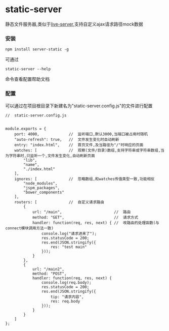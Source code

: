 # static-server

静态文件服务器,类似于[live-server](),支持自定义ajax请求路径mock数据

### 安装

    npm install server-static -g

可通过

    static-server --help
    
命令查看配置帮助文档


### 配置

可以通过在项目根目录下新建名为"static-server.config.js"的文件进行配置

    //  static-server.config.js


    module.exports = {
    	port: 4000,             //  监听端口,默认3000,当端口被占用时随机
    	"auto-refresh": true,   //  文件发生变化时自动刷新
    	entry: "index.html",    //  首页文件,及当路径为"/"时响应的页面
    	watches: [              //  观察(文件/目录)数组,支持字符串或字符串数组,当为字符串时,只监听一个,文件发生变化,自动刷新页面
    		"lib",
    		"name",
    		"./index.html"
    	],
    	ignores: [              //  忽略数组,和watches传值类型一致,功能相反
    		"node_modules",
    		"jspm_packages",
    		"bower_components"
    	],
    	routers: [              //  自定义请求路由
    		{
    			url: "/main",                       //  路由
    			method: "GET",                      //  请求方式
    			handler: function(req, res, next) { //  改路由的处理函数(与connect模块调用方法一致)
    				console.log("请求进来了");
    				res.statusCode = 200;
    				res.end(JSON.stringify({
    					res: "test main"
    				}));
    			}
    		},
    		{
    			url: "/main2",
    			method: "POST",
    			handler: function(req, res, next) {
    				console.log(req.body);
    				res.statusCode = 200;
    				res.end(JSON.stringify({
    					tip: "请求内容",
    					res: req.body
    				}));
    			}
    		}
    	]
    };
    
    
